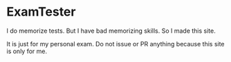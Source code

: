 # ExamTester

I do memorize tests. But I have bad memorizing skills. So I made this site.

It is just for my personal exam. Do not issue or PR anything because this site is only for me.